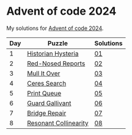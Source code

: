 # Advent of code 2024
My solutions for [Advent of code 2024](https://adventofcode.com/2024).

| Day | Puzzle                                                                        | Solutions  |
|-----|-------------------------------------------------------------------------------|------------|
| 1   | [Historian Hysteria](https://adventofcode.com/2024/day/1)                     | [01](./01) |
| 2   | [Red-Nosed Reports](https://adventofcode.com/2024/day/2)                      | [02](./02) |
| 3   | [Mull It Over](https://adventofcode.com/2024/day/3)                           | [03](./03) |
| 4   | [Ceres Search](https://adventofcode.com/2024/day/4)                           | [04](./04) |
| 5   | [Print Queue](https://adventofcode.com/2024/day/5)                            | [05](./05) |
| 6   | [Guard Gallivant](https://adventofcode.com/2024/day/6)                        | [06](./06) |
| 7   | [Bridge Repair](https://adventofcode.com/2024/day/7)                          | [07](./07) |
| 8   | [Resonant Collinearity](https://adventofcode.com/2024/day/8)                  | [08](./08) |

